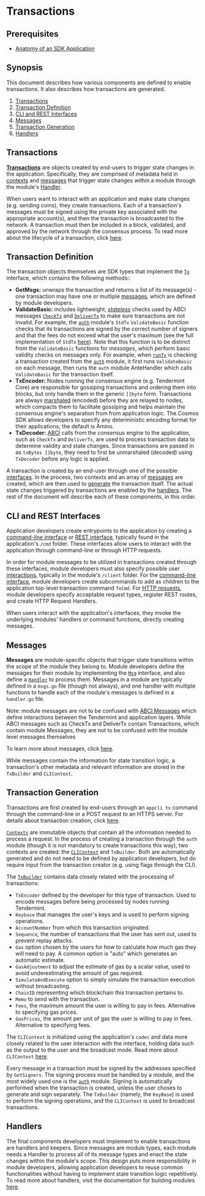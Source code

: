 # Transactions

## Prerequisites

* [Anatomy of an SDK Application](./app-anatomy.md)

## Synopsis

This document describes how various components are defined to enable transactions. It also describes how transactions are generated.

1. [Transactions](#transactions)
2. [Transaction Definition](#transaction-definition)
3. [CLI and REST Interfaces](#cli-and-rest-interfaces)
4. [Messages](#messages)
5. [Transaction Generation](#transaction-generation)
6. [Handlers](#handlers)


## Transactions

[**Transactions**](https://github.com/cosmos/cosmos-sdk/blob/master/types/tx_msg.go#L36-L43)  are objects created by end-users to trigger state changes in the application. Specifically, they are comprised of metadata held in [contexts](./context.md) and [messages](../building-modules/messages-and-queries.md) that trigger state changes within a module through the module's [Handler](../building-modules/handler.md).

When users want to interact with an application and make state changes (e.g. sending coins), they create transactions. Each of a transaction's messages must be signed using the private key associated with the appropriate account(s), and then the transaction is broadcasted to the network. A transaction must then be included in a block, validated, and approved by the network through the consensus process. To read more about the lifecycle of a transaction, click [here](../basics/tx-lifecycle.md).

## Transaction Definition

The transaction objects themselves are SDK types that implement the [`Tx`](https://github.com/cosmos/cosmos-sdk/blob/master/types/tx_msg.go#L34-L41) interface, which contains the following methods::

* **GetMsgs:** unwraps the transaction and returns a list of its message(s) - one transaction may have one or multiple [messages](../building-modules/messages-and-queries.md#messages), which are defined by module developers.
* **ValidateBasic:** includes lightweight, [*stateless*](../basics/tx-lifecycle.md#types-of-checks) checks used by ABCI messages [`CheckTx`](../basics/baseapp.md#checktx) and [`DeliverTx`](../basics/baseapp.md#delivertx) to make sure transactions are not invalid. For example, the [`auth`](https://github.com/cosmos/cosmos-sdk/tree/master/x/auth) module's `StdTx` `ValidateBasic` function checks that its transactions are signed by the correct number of signers and that the fees do not exceed what the user's maximum (see the full implementation of `StdTx` [here](https://github.com/cosmos/cosmos-sdk/blob/master/x/auth/types/stdtx.go)). Note that this function is to be distinct from the `ValidateBasic` functions for *messages*, which perform basic validity checks on messages only. For example, when [`runTx`](../basics/baseapp.md#runtx-and-runmsgs) is checking a transaction created from the [`auth`](https://github.com/cosmos/cosmos-sdk/blob/master/docs/spec/auth) module, it first runs `ValidateBasic` on each message, then runs the `auth` module AnteHandler which calls `ValidateBasic` for the transaction itself.
* **TxEncoder:** Nodes running the consensus engine (e.g. Tendermint Core) are responsible for gossiping transactions and ordering them into blocks, but only handle them in the generic `[]byte` form. Transactions are always [marshaled](./encoding.md) (encoded) before they are relayed to nodes, which compacts them to facilitate gossiping and helps maintain the consensus engine's separation from from application logic. The Cosmos SDK allows developers to specify any deterministic encoding format for their applications; the default is Amino.
* **TxDecoder:** [ABCI](https://tendermint.com/docs/spec/abci/) calls from the consensus engine to the application, such as `CheckTx` and `DeliverTx`, are used to process transaction data to determine validity and state changes. Since transactions are passed in as `txBytes []byte`, they need to first be unmarshaled (decoded) using `TxDecoder` before any logic is applied.

A transaction is created by an end-user through one of the possible [interfaces](#interfaces). In the process, two contexts and an array of [messages](#messages) are created, which are then used to [generate](#transaction-generation) the transaction itself. The actual state changes triggered by transactions are enabled by the [handlers](#handlers). The rest of the document will describe each of these components, in this order.

## CLI and REST Interfaces

Application developers create entrypoints to the application by creating a [command-line interface](../interfaces/cli.md) or [REST interface](../interfaces/rest.md), typically found in the application's `/cmd` folder. These interfaces allow users to interact with the application through command-line or through HTTP requests.

In order for module messages to be utilized in transactions created through these interfaces, module developers must also specify possible user [interactions](../building-modules/interfaces.md), typically in the module's `/client` folder. For the [command-line interface](../building-modules/interfaces.md#cli), module developers create subcommands to add as children to the application top-level transaction command `TxCmd`. For [HTTP requests](../building-modules/interfaces.md#rest), module developers specify acceptable request types, register REST routes, and create HTTP Request Handlers.

When users interact with the application's interfaces, they invoke the underlying modules' handlers or command functions, directly creating messages.

## Messages

**Messages** are module-specific objects that trigger state transitions within the scope of the module they belong to. Module developers define the messages for their module by implementing the [`Msg`](https://github.com/cosmos/cosmos-sdk/blob/master/types/tx_msg.go#L10-L31) interface, and also define a [`Handler`](../building-modules/handler.md) to process them. Messages in a module are typically defined in a `msgs.go` file (though not always), and one handler with multiple functions to handle each of the module's messages is defined in a `handler.go` file.

Note: module messages are not to be confused with [ABCI Messages](https://tendermint.com/docs/spec/abci/abci.html#messages) which define interactions between the Tendermint and application layers. While ABCI messages such as CheckTx and DeliverTx contain Transactions, which contain module Messages, they are not to be confused with the module level messages themselves

To learn more about messages, click [here](../building-modules/messages-and-queries.md#messages).

While messages contain the information for state transition logic, a transaction's other metadata and relevant information are stored in the `TxBuilder` and `CLIContext`.

## Transaction Generation

Transactions are first created by end-users through an `appcli tx` command through the command-line or a POST request to an HTTPS server. For details about transaction creation, click [here](../basics/tx-lifecycle.md#transaction-creation).

[`Contexts`](https://godoc.org/context) are immutable objects that contain all the information needed to process a request. In the process of creating a transaction through the `auth` module (though it is not mandatory to create transactions this way), two contexts are created: the [`CLIContext`](../interfaces/query-lifecycle.md#clicontext) and `TxBuilder`. Both are automatically generated and do not need to be defined by application developers, but do require input from the transaction creator (e.g. using flags through the CLI).

The [`TxBuilder`](https://github.com/cosmos/cosmos-sdk/blob/master/x/auth/types/txbuilder.go) contains data closely related with the processing of transactions:

* `TxEncoder` defined by the developer for this type of transaction. Used to encode messages before being processed by nodes running Tendermint.
* `Keybase` that manages the user's keys and is used to perform signing operations.
* `AccountNumber` from which this transaction originated.
* `Sequence`, the number of transactions that the user has sent out, used to prevent replay attacks.
* `Gas` option chosen by the users for how to calculate how much gas they will need to pay. A common option is "auto" which generates an automatic estimate.
* `GasAdjustment` to adjust the estimate of gas by a scalar value, used to avoid underestimating the amount of gas required.
* `SimulateAndExecute` option to simply simulate the transaction execution without broadcasting.
* `ChainID` representing which blockchain this transaction pertains to.
* `Memo` to send with the transaction.
* `Fees`, the maximum amount the user is willing to pay in fees. Alternative to specifying gas prices.
* `GasPrices`, the amount per unit of gas the user is willing to pay in fees. Alternative to specifying fees.

The `CLIContext` is initialized using the application's `codec` and data more closely related to the user interaction with the interface, holding data such as the output to the user and the broadcast mode. Read more about `CLIContext` [here](../interfaces/query-lifecycle.md#clicontext).

Every message in a transaction must be signed by the addresses specified by `GetSigners`. The signing process must be handled by a module, and the most widely used one is the [`auth`](https://github.com/cosmos/cosmos-sdk/blob/master/docs/spec/auth) module. Signing is automatically performed when the transaction is created, unless the user choses to generate and sign separately. The `TxBuilder` (namely, the `KeyBase`) is used to perform the signing operations, and the `CLIContext` is used to broadcast transactions.

## Handlers

The final components developers must implement to enable transactions are handlers and keepers. Since messages are module types, each module needs a Handler to process all of its message types and enact the state changes within the module's scope. This design puts more responsibility in module developers, allowing application developers to reuse common functionalities without having to implement state transition logic repetitively. To read more about handlers, visit the documentation for building modules [here](../building-modules/handler.md).
